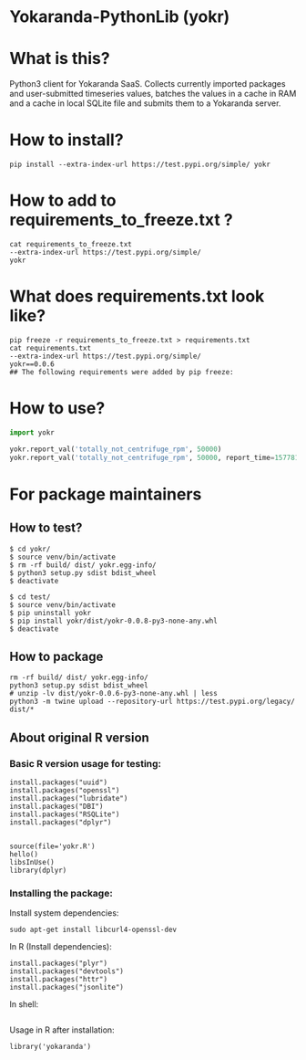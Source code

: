 # Yokaranda-PythonLib (yokr)

# What is this?

Python3 client for Yokaranda SaaS.
Collects currently imported packages and user-submitted timeseries values,
batches the values in a cache in RAM and a cache in local SQLite file and
submits them to a Yokaranda server.

# How to install?

`pip install --extra-index-url https://test.pypi.org/simple/ yokr`

# How to add to requirements_to_freeze.txt ?

```
cat requirements_to_freeze.txt
--extra-index-url https://test.pypi.org/simple/
yokr
```

# What does requirements.txt look like?

```
pip freeze -r requirements_to_freeze.txt > requirements.txt
cat requirements.txt
--extra-index-url https://test.pypi.org/simple/
yokr==0.0.6
## The following requirements were added by pip freeze:
```

# How to use?

```python
import yokr

yokr.report_val('totally_not_centrifuge_rpm', 50000)
yokr.report_val('totally_not_centrifuge_rpm', 50000, report_time=1577814385.5)
```

# For package maintainers

## How to test?

```
$ cd yokr/
$ source venv/bin/activate
$ rm -rf build/ dist/ yokr.egg-info/
$ python3 setup.py sdist bdist_wheel
$ deactivate

$ cd test/
$ source venv/bin/activate
$ pip uninstall yokr
$ pip install yokr/dist/yokr-0.0.8-py3-none-any.whl
$ deactivate
```

## How to package

```
rm -rf build/ dist/ yokr.egg-info/
python3 setup.py sdist bdist_wheel
# unzip -lv dist/yokr-0.0.6-py3-none-any.whl | less
python3 -m twine upload --repository-url https://test.pypi.org/legacy/ dist/*
```

## About original R version

### Basic R version usage for testing:

```
install.packages("uuid")
install.packages("openssl")
install.packages("lubridate")
install.packages("DBI")
install.packages("RSQLite")
install.packages("dplyr")


source(file='yokr.R')
hello()
libsInUse()
library(dplyr)

```

### Installing the package:

Install system dependencies:

```
sudo apt-get install libcurl4-openssl-dev
```

In R (Install dependencies):

```
install.packages("plyr")
install.packages("devtools")
install.packages("httr")
install.packages("jsonlite")
```

In shell:

```

```

Usage in R after installation:

```
library('yokaranda')
```

